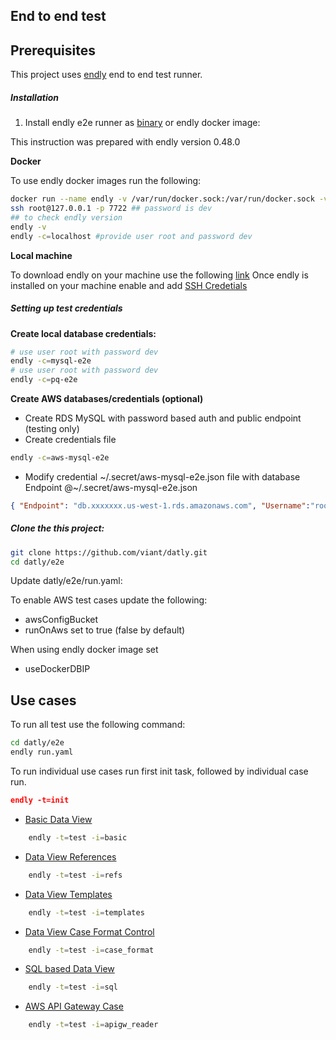 ## End to end test


## Prerequisites

This project uses [endly](https://github.com/viant/endly/) end to end test runner.

##### Installation

1. Install endly e2e runner as [binary](https://github.com/viant/endly/releases) or endly docker image:

This instruction was prepared with endly version 0.48.0

**Docker**

To use endly docker images run the following:

```bash 
docker run --name endly -v /var/run/docker.sock:/var/run/docker.sock -v ~/e2e:/e2e -v ~/e2e/.secret/:/root/.secret/ -p 7722:22  -d endly/endly:latest-ubuntu16.04  
ssh root@127.0.0.1 -p 7722 ## password is dev
## to check endly version
endly -v
endly -c=localhost #provide user root and password dev
```


**Local machine**

To download endly on your machine use the following [link](https://github.com/viant/endly/releases)
Once endly is installed on your machine enable and add [SSH Credetials](https://github.com/viant/endly/tree/master/doc/secrets#ssh)

##### Setting up test credentials

**Create local database credentials:**
```bash
# use user root with password dev
endly -c=mysql-e2e  
# use user root with password dev
endly -c=pq-e2e

```
**Create AWS databases/credentials (optional)**
- Create RDS MySQL with password based auth and public endpoint (testing only)
- Create credentials file
```bash
endly -c=aws-mysql-e2e
````
- Modify credential ~/.secret/aws-mysql-e2e.json file with database Endpoint
@~/.secret/aws-mysql-e2e.json
```json
{ "Endpoint": "db.xxxxxxx.us-west-1.rds.amazonaws.com", "Username":"root","EncryptedPassword":"*****"}
```


##### Clone the this project:
```bash
git clone https://github.com/viant/datly.git
cd datly/e2e
```

Update datly/e2e/run.yaml:

To enable AWS test cases update the following:
- awsConfigBucket 
- runOnAws set to true (false by default)

When using endly docker image set
- useDockerDBIP



## Use cases

To run all test use the following command:

```bash
cd datly/e2e
endly run.yaml
```

To run individual use cases run first init task,  followed by individual case run.

```json
endly -t=init
```

- [Basic Data View](regression/cases/001_basic)

```bash
    endly -t=test -i=basic
```

- [Data View References](regression/cases/002_refs)

```bash
    endly -t=test -i=refs
```


- [Data View Templates](regression/cases/003_templates)

```bash
    endly -t=test -i=templates
```


- [Data View Case Format Control](regression/cases/004_case_format)

```bash
    endly -t=test -i=case_format
```

- [SQL based Data View](regression/cases/005_sql)

```bash
    endly -t=test -i=sql
```

- [AWS API Gateway Case](regression/cases/006_apigw_reader)

```bash
    endly -t=test -i=apigw_reader
```


